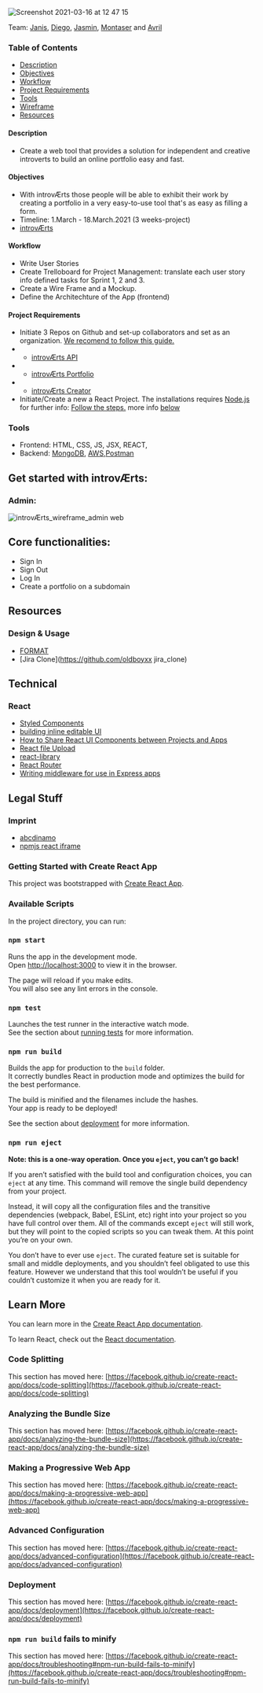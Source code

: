 ![Screenshot 2021-03-16 at 12 47 15](https://user-images.githubusercontent.com/74352389/111304219-c4fa1d00-8655-11eb-8894-4eef4c794558.png)

Team: [Janis](), [Diego](https://github.com/diegog999), [Jasmin](https://github.com/memocan40), [Montaser](https://github.com/monoamro) and [Avril](https://github.com/AvrilAvril)

### Table of Contents

- [Description](#Description)
- [Objectives](#Objectives)
- [Workflow](#Workflow)
- [Project Requirements](#Project-Requirements)
- [Tools](#tools)
- [Wireframe](#wireframe)
- [Resources](#Resources)

#### Description

- Create a web tool that provides a solution for independent and creative introverts to build an online portfolio easy and fast.

#### Objectives

- With introvÆrts those people will be able to exhibit their work by creating a portfolio in a very easy-to-use tool that's as easy as filling a form.
- Timeline: 1.March - 18.March.2021 (3 weeks-project)
- [introvÆrts]()

#### Workflow

- Write User Stories
- Create Trelloboard for Project Management: translate each user story info defined tasks for Sprint 1, 2 and 3.
- Create a Wire Frame and a Mockup.
- Define the Architechture of the App (frontend)

#### Project Requirements

- Initiate 3 Repos on Github and set-up collaborators and set as an organization. [We recomend to follow this guide.](https://github.com/Elie-Soued/TodoList_React/blob/main/doc/git.md)
- - [introvÆrts API](https://github.com/introvaerts/introvaerts_API)
- - [introvÆrts Portfolio](https://github.com/introvaerts/introvaerts_portfolio)
- - [introvÆrts Creator](https://github.com/introvaerts/introvaerts_creator)
- Initiate/Create a new a React Project. The installations requires [Node.js](https://nodejs.org/en/) for further info: [Follow the steps.](https://reactjs.org/docs/create-a-new-react-app.html) more info [below](https://github.com/AvrilAvril/the-foo-dnetwork/blob/main/README.md#getting-started-with-create-react-app)

### Tools

- Frontend: HTML, CSS, JS, JSX, REACT,
- Backend: [MongoDB](https://www.mongodb.com/3), [AWS](https://aws.amazon.com/),[Postman](https://www.postman.com/)

## Get started with introvÆrts:

  ### Admin:

  ![introvÆrts_wireframe_admin web](https://user-images.githubusercontent.com/74352389/110110135-afac0580-7dae-11eb-97bb-e8a3c88dc149.png)

  ## Core functionalities:

- Sign In
- Sign Out
- Log In
- Create a portfolio on a subdomain

## Resources

### Design & Usage

- [FORMAT]()
- [Jira Clone](https://github.com/oldboyxx
  jira_clone)

## Technical

### React

- [Styled Components](https://styled-components.com/)
- [building inline editable UI](https://blog.logrocket.com/the-complete-guide-to-building-inline-editable-ui-in-react/)
- [How to Share React UI Components between Projects and Apps](https://blog.bitsrc.io/how-to-easily-share-react-components-between-projects-3dd42149c09)
- [React file Upload](https://programmingwithmosh.com/javascript/react-file-upload-proper-server-side-nodejs-easy/)
- [react-library](https://www.npmjs.com/package/create-react-library)
- [React Router](https://reactrouter.com/web/example/url-params)
- [Writing middleware for use in Express apps](https://expressjs.com/en/guide/writing-middleware.html#:~:text=Overview,the%20application%27s%20request%2Dresponse%20cycle.&text=Middleware%20functions%20can%20perform%20the,request%20and%20the%20response%20objects)

## Legal Stuff

### Imprint

- [abcdinamo](https://abcdinamo.com/imprint)
- [npmjs react iframe](https://www.npmjs.com/package/react-iframe)

### Getting Started with Create React App

This project was bootstrapped with [Create React App](https://github.com/facebook/create-react-app).

### Available Scripts

In the project directory, you can run:

### `npm start`

Runs the app in the development mode.\
Open [http://localhost:3000](http://localhost:3000) to view it in the browser.

The page will reload if you make edits.\
You will also see any lint errors in the console.

### `npm test`

Launches the test runner in the interactive watch mode.\
See the section about [running tests](https://facebook.github.io/create-react-app/docs/running-tests) for more information.

### `npm run build`

Builds the app for production to the `build` folder.\
It correctly bundles React in production mode and optimizes the build for the best performance.

The build is minified and the filenames include the hashes.\
Your app is ready to be deployed!

See the section about [deployment](https://facebook.github.io/create-react-app/docs/deployment) for more information.

### `npm run eject`

**Note: this is a one-way operation. Once you `eject`, you can’t go back!**

If you aren’t satisfied with the build tool and configuration choices, you can `eject` at any time. This command will remove the single build dependency from your project.

Instead, it will copy all the configuration files and the transitive dependencies (webpack, Babel, ESLint, etc) right into your project so you have full control over them. All of the commands except `eject` will still work, but they will point to the copied scripts so you can tweak them. At this point you’re on your own.

You don’t have to ever use `eject`. The curated feature set is suitable for small and middle deployments, and you shouldn’t feel obligated to use this feature. However we understand that this tool wouldn’t be useful if you couldn’t customize it when you are ready for it.

## Learn More

You can learn more in the [Create React App documentation](https://facebook.github.io/create-react-app/docs/getting-started).

To learn React, check out the [React documentation](https://reactjs.org/).

### Code Splitting

This section has moved here: [https://facebook.github.io/create-react-app/docs/code-splitting](https://facebook.github.io/create-react-app/docs/code-splitting)

### Analyzing the Bundle Size

This section has moved here: [https://facebook.github.io/create-react-app/docs/analyzing-the-bundle-size](https://facebook.github.io/create-react-app/docs/analyzing-the-bundle-size)

### Making a Progressive Web App

This section has moved here: [https://facebook.github.io/create-react-app/docs/making-a-progressive-web-app](https://facebook.github.io/create-react-app/docs/making-a-progressive-web-app)

### Advanced Configuration

This section has moved here: [https://facebook.github.io/create-react-app/docs/advanced-configuration](https://facebook.github.io/create-react-app/docs/advanced-configuration)

### Deployment

This section has moved here: [https://facebook.github.io/create-react-app/docs/deployment](https://facebook.github.io/create-react-app/docs/deployment)

### `npm run build` fails to minify

This section has moved here: [https://facebook.github.io/create-react-app/docs/troubleshooting#npm-run-build-fails-to-minify](https://facebook.github.io/create-react-app/docs/troubleshooting#npm-run-build-fails-to-minify)
